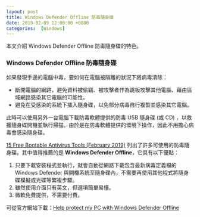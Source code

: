 ```yaml
---
layout: post
title: Windows Defender Offline 防毒隨身碟
date: 2019-02-09 12:00:00 +0800
categories:  [Windows]
---
```


本文介紹 Windows Defender Offline 防毒隨身碟的特色。

### Windows Defender Offline 防毒隨身碟

如果發現手邊的電腦中毒，要如何在電腦被隔離的狀況下將病毒清除：

- 斷開電腦的網路，避免資料被偷竊、被攻擊者作為跳板攻擊其他電腦、藉由區域網路感染其它電腦的可能性。
- 避免在受感染的系統下插入隨身碟，以免部分病毒自行複製並感染其它電腦。

此時可以使用另外一台電腦下載防毒軟體提供的防毒 USB 隨身碟 (或 CD) ，以救援隨身碟開機並執行掃描。由於是在防毒軟體提供的環境下操作，因此不用擔心病毒會感染隨身碟。

[15 Free Bootable Antivirus Tools (February 2019)](https://www.lifewire.com/free-bootable-antivirus-tools-2625785) 列出了許多可使用的防毒隨身碟。其中值得推薦的是 **Windows Defender Offline**，它具有以下優點：

1. 只要下載安裝程式並執行，就會自動從網路下載包含最新病毒定義檔的 Windows Defender 與開機系統至隨身碟內，不需要再使用其他程式將隨身碟模擬成光碟等繁複步驟。
2. 雖然使用介面只有英文，但選項簡單易懂。
3. 微軟免費提供，不需要付費。

可從官方網站下載：[Help protect my PC with Windows Defender Offline](https://support.microsoft.com/en-us/help/17466/windows-defender-offline-help-protect-my-pc)